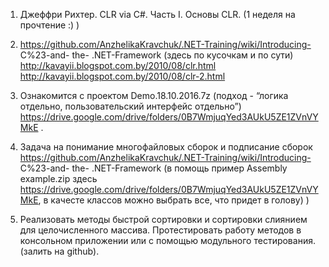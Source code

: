 1. Джеффри Рихтер. CLR via C#. Часть I. Основы CLR. (1 неделя на прочтение :) )
2. https://github.com/AnzhelikaKravchuk/.NET-Training/wiki/Introducing- C%23-and- the-
.NET-Framework (здесь по кусочкам и по сути)
http://kavayii.blogspot.com.by/2010/08/clr.html
http://kavayii.blogspot.com.by/2010/08/clr-2.html

3. Ознакомится с проектом Demo.18.10.2016.7z (подход - “логика отдельно,
пользовательский интерфейс отдельно”)
https://drive.google.com/drive/folders/0B7WmjuqYed3AUkU5ZE1ZVnVYMkE .
4. Задача на понимание многофайловых сборок и подписание сборок
https://github.com/AnzhelikaKravchuk/.NET-Training/wiki/Introducing- C%23-and- the-
.NET-Framework (в помощь пример Assembly example.zip здесь
https://drive.google.com/drive/folders/0B7WmjuqYed3AUkU5ZE1ZVnVYMkE, в
качесте классов можно выбрать все, что придет в голову) )
5. Реализовать методы быстрой сортировки и сортировки слиянием для
целочисленного массива. Протестировать работу методов в консольном
приложении или с помощью модульного тестирования. (залить на github).
